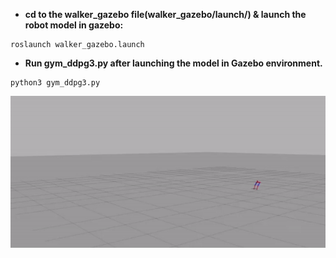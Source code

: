 - **cd to the walker_gazebo file(walker_gazebo/launch/) & launch the robot model in gazebo:**
```
roslaunch walker_gazebo.launch
```
- **Run gym_ddpg3.py after launching the model in Gazebo environment.**
```
python3 gym_ddpg3.py
```
<p align= "center">
  <img src="walker_controller/src/training_2.gif/">
</p>
